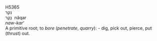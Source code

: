 <body>
  <p>H5365<br>  נקר  <br> נָקַר  ‎  nâqar  <br><i>naw-kar‘ </i><br>A primitive root; to <i>bore</i> (<i>penetrate</i>, <i>quarry</i>): - dig, pick out, pierce, put (thrust) out.<br></p>
 </body>